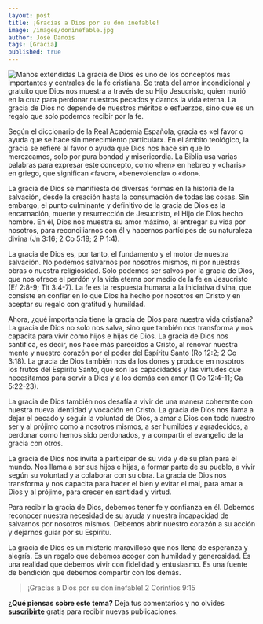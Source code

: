 ```yaml
---
layout: post
title: ¡Gracias a Dios por su don inefable!
image: /images/doninefable.jpg
author: José Danois
tags: [Gracia]
published: true
---
```


![Manos extendidas](/images/doninefable.jpg)
La gracia de Dios es uno de los conceptos más importantes y centrales de la fe cristiana. Se trata del amor incondicional y gratuito que Dios nos muestra a través de su Hijo Jesucristo, quien murió en la cruz para perdonar nuestros pecados y darnos la vida eterna. La gracia de Dios no depende de nuestros méritos o esfuerzos, sino que es un regalo que solo podemos recibir por la fe.

Según el diccionario de la Real Academia Española, gracia es «el favor o ayuda que se hace sin merecimiento particular». En el ámbito teológico, la gracia se refiere al favor o ayuda que Dios nos hace sin que lo merezcamos, solo por pura bondad y misericordia. La Biblia usa varias palabras para expresar este concepto, como «hen» en hebreo y «charis» en griego, que significan «favor», «benevolencia» o «don».

La gracia de Dios se manifiesta de diversas formas en la historia de la salvación, desde la creación hasta la consumación de todas las cosas. Sin embargo, el punto culminante y definitivo de la gracia de Dios es la encarnación, muerte y resurrección de Jesucristo, el Hijo de Dios hecho hombre. En él, Dios nos muestra su amor máximo, al entregar su vida por nosotros, para reconciliarnos con él y hacernos partícipes de su naturaleza divina (Jn 3:16; 2 Co 5:19; 2 P 1:4).

La gracia de Dios es, por tanto, el fundamento y el motor de nuestra salvación. No podemos salvarnos por nosotros mismos, ni por nuestras obras o nuestra religiosidad. Solo podemos ser salvos por la gracia de Dios, que nos ofrece el perdón y la vida eterna por medio de la fe en Jesucristo (Ef 2:8-9; Tit 3:4-7). La fe es la respuesta humana a la iniciativa divina, que consiste en confiar en lo que Dios ha hecho por nosotros en Cristo y en aceptar su regalo con gratitud y humildad.

Ahora, ¿qué importancia tiene la gracia de Dios para nuestra vida cristiana? La gracia de Dios no solo nos salva, sino que también nos transforma y nos capacita para vivir como hijos e hijas de Dios. La gracia de Dios nos santifica, es decir, nos hace más parecidos a Cristo, al renovar nuestra mente y nuestro corazón por el poder del Espíritu Santo (Ro 12:2; 2 Co 3:18). La gracia de Dios también nos da los dones y produce en nosotros los frutos del Espíritu Santo, que son las capacidades y las virtudes que necesitamos para servir a Dios y a los demás con amor (1 Co 12:4-11; Ga 5:22-23).

La gracia de Dios también nos desafía a vivir de una manera coherente con nuestra nueva identidad y vocación en Cristo. La gracia de Dios nos llama a dejar el pecado y seguir la voluntad de Dios, a amar a Dios con todo nuestro ser y al prójimo como a nosotros mismos, a ser humildes y agradecidos, a perdonar como hemos sido perdonados, y a compartir el evangelio de la gracia con otros.

La gracia de Dios nos invita a participar de su vida y de su plan para el mundo. Nos llama a ser sus hijos e hijas, a formar parte de su pueblo, a vivir según su voluntad y a colaborar con su obra. La gracia de Dios nos transforma y nos capacita para hacer el bien y evitar el mal, para amar a Dios y al prójimo, para crecer en santidad y virtud.

Para recibir la gracia de Dios, debemos tener fe y confianza en él. Debemos reconocer nuestra necesidad de su ayuda y nuestra incapacidad de salvarnos por nosotros mismos. Debemos abrir nuestro corazón a su acción y dejarnos guiar por su Espíritu.

La gracia de Dios es un misterio maravilloso que nos llena de esperanza y alegría. Es un regalo que debemos acoger con humildad y generosidad. Es una realidad que debemos vivir con fidelidad y entusiasmo. Es una fuente de bendición que debemos compartir con los demás.

> ¡Gracias a Dios por su don inefable! 2 Corintios 9:15

**¿Qué piensas sobre este tema?** Deja tus comentarios y no olvides **[suscribirte](https://www.feedio.co/@jdanois)** gratis para recibir nuevas publicaciones.


<!--stackedit_data:
eyJoaXN0b3J5IjpbLTE3OTE3NDA3MTNdfQ==
-->